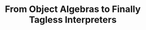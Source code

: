 ---
title: From Object Algebras to Finally Tagless Interpreters
url: https://oleksandrmanzyuk.wordpress.com/2014/06/18/from-object-algebras-to-finally-tagless-interpreters-2/
authors:
- Oleksandr Manzyuk
type: article
tags:
- algebras
- expression problem
- finally tagless
doHaskell-type: blog post
dohaskell-year: 2014
---